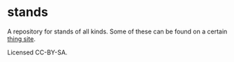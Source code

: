 # stands

A repository for stands of all kinds. Some of these can be found on a certain [thing site](https://www.thingiverse.com/keyglitch/designs).

Licensed CC-BY-SA.
